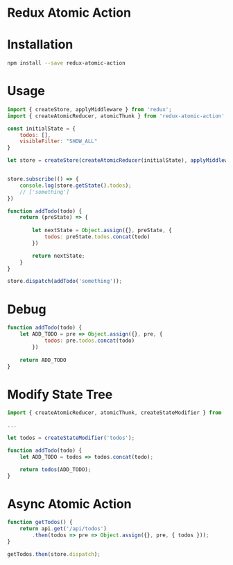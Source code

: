 Redux Atomic Action
===================

Installation
============

```bash
npm install --save redux-atomic-action
```

Usage
=====

```javascript
import { createStore, applyMiddleware } from 'redux';
import { createAtomicReducer, atomicThunk } from 'redux-atomic-action';

const initialState = {
	todos: [],
	visibleFilter: "SHOW_ALL"
}

let store = createStore(createAtomicReducer(initialState), applyMiddleware(atomicThunk));


store.subscribe(() => {
	console.log(store.getState().todos);
	// ['something']
})

function addTodo(todo) {
	return (preState) => {
		
		let nextState = Object.assign({}, preState, {
			todos: preState.todos.concat(todo)
		})

		return nextState;
	}
}

store.dispatch(addTodo('something'));
```

Debug
=====

```javascript
function addTodo(todo) {
	let ADD_TODO = pre => Object.assign({}, pre, {
			todos: pre.todos.concat(todo)
		})
	
	return ADD_TODO
}
```

Modify State Tree
=================

```javascript
import { createAtomicReducer, atomicThunk, createStateModifier } from 'redux-atomic-action';

...

let todos = createStateModifier('todos');

function addTodo(todo) {
	let ADD_TODO = todos => todos.concat(todo);

	return todos(ADD_TODO);
}
```

Async Atomic Action
===================

```javascript
function getTodos() {
	return api.get('/api/todos')
		.then(todos => pre => Object.assign({}, pre, { todos }));
}

getTodos.then(store.dispatch);
```